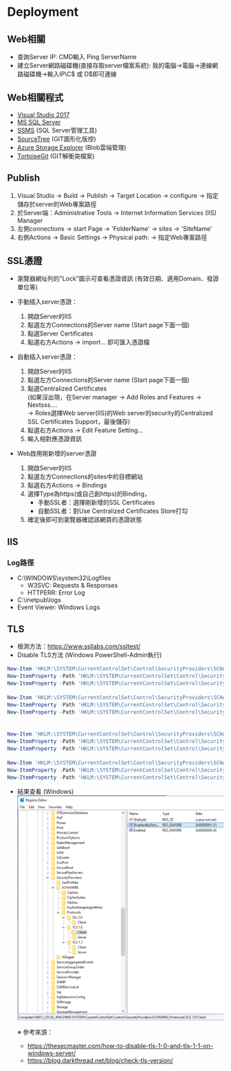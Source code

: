 # Deployment

## Web相關

* 查詢Server IP: CMD輸入 Ping ServerName
* 建立Server網路磁碟機(直接存取server檔案系統): 我的電腦->電腦->連線網路磁碟機->輸入IP\C$ 或 D$即可連線

## Web相關程式

* [Visual Studio 2017](https://docs.microsoft.com/zh-tw/visualstudio/releasenotes/vs2017-relnotes)  </br>
* [MS SQL Server](https://www.microsoft.com/zh-tw/sql-server/sql-server-downloads)  </br>
* [SSMS](https://docs.microsoft.com/zh-tw/sql/ssms/download-sql-server-management-studio-ssms?view=sql-server-ver15) (SQL Server管理工具) </br>
* [SourceTree](https://www.sourcetreeapp.com/)  (GIT圖形化版控)  </br>
* [Azure Storage Explorer](https://azure.microsoft.com/zh-tw/features/storage-explorer/)  (Blob雲端管理)  </br>
* [TortoiseGit](https://tortoisegit.org/)  (GIT解衝突檔案)  </br>

## Publish

1. Visual Studio → Build → Publish → Target Location → configure → 指定儲存於server的Web專案路徑
2. 於Server端：Administrative Tools → Internet Information Services (IIS) Manager
3. 左側connections → start Page → 'FolderName' → sites → 'SiteName'
4. 右側Actions → Basic Settings → Physical path: → 指定Web專案路徑

## SSL憑證

* 瀏覽器網址列的"Lock"圖示可查看憑證資訊 (有效日期、適用Domain、發證單位等)
* 手動插入server憑證：

  1. 開啟Server的IIS      </br>
  2. 點選左方Connections的Server name (Start page下面一個) </br>
  3. 點選Server Certificates   </br>
  4. 點選右方Actions → import... 即可匯入憑證檔  </br>

* 自動插入server憑證：   </br>

  1. 開啟Server的IIS   </br>
  2. 點選左方Connections的Server name (Start page下面一個) </br>
  3. 點選Centralized Certificates </br>
     (如果沒出現，在Server manager → Add Roles and Features → Nextsss....  </br>
           → Roles選擇Web server(IIS)的Web server的security的Centralized SSL Certificates Support，最後儲存)   </br>
  4. 點選右方Actions → Edit Feature Setting...  </br>
  5. 輸入相對應憑證資訊   </br>

* Web啟用剛新增的server憑證</br>

  1. 開啟Server的IIS</br>
  2. 點選左方Connections的sites中的目標網站</br>
  3. 點選右方Actions → Bindings</br>
  4. 選擇Type為https(或自己創https)的Binding，</br>
     * 手動SSL者：選擇剛新增的SSL Certificates  </br>
     * 自動SSL者：對Use Centralized Certificates Store打勾  </br>
  5. 確定後即可到瀏覽器確認該網頁的憑證狀態  </br>

## IIS

### Log路徑

* C:\WINDOWS\system32\Logfiles
  * W3SVC: Requests & Responses
  * HTTPERR: Error Log
* C:\inetpub\logs
* Event Viewer: Windows Logs

## TLS

* 檢測方法：https://www.ssllabs.com/ssltest/
* Disable TLS方法 (Windows PowerShell-Admin執行)

```PowerShell
New-Item 'HKLM:\SYSTEM\CurrentControlSet\Control\SecurityProviders\SCHANNEL\Protocols\TLS 1.0\Server' -Force
New-ItemProperty -Path 'HKLM:\SYSTEM\CurrentControlSet\Control\SecurityProviders\SCHANNEL\Protocols\TLS 1.0\Server' –PropertyType 'DWORD' -Name 'Enabled' -Value '0' 
New-ItemProperty -Path 'HKLM:\SYSTEM\CurrentControlSet\Control\SecurityProviders\SCHANNEL\Protocols\TLS 1.0\Server' –PropertyType 'DWORD' -Name 'DisabledByDefault' -Value '1' 

New-Item 'HKLM:\SYSTEM\CurrentControlSet\Control\SecurityProviders\SCHANNEL\Protocols\TLS 1.0\Client' -Force
New-ItemProperty -Path 'HKLM:\SYSTEM\CurrentControlSet\Control\SecurityProviders\SCHANNEL\Protocols\TLS 1.0\Client' -PropertyType 'DWORD' -Name 'Enabled' -Value '0'
New-ItemProperty -Path 'HKLM:\SYSTEM\CurrentControlSet\Control\SecurityProviders\SCHANNEL\Protocols\TLS 1.0\Client' –PropertyType 'DWORD' -Name 'DisabledByDefault' -Value '1' 


New-Item 'HKLM:\SYSTEM\CurrentControlSet\Control\SecurityProviders\SCHANNEL\Protocols\TLS 1.1\Server' -Force
New-ItemProperty -Path 'HKLM:\SYSTEM\CurrentControlSet\Control\SecurityProviders\SCHANNEL\Protocols\TLS 1.1\Server' –PropertyType 'DWORD' -Name 'Enabled' -Value '0' 
New-ItemProperty -Path 'HKLM:\SYSTEM\CurrentControlSet\Control\SecurityProviders\SCHANNEL\Protocols\TLS 1.1\Server' –PropertyType 'DWORD' -Name 'DisabledByDefault' -Value '1' 

New-Item 'HKLM:\SYSTEM\CurrentControlSet\Control\SecurityProviders\SCHANNEL\Protocols\TLS 1.1\Client' -Force
New-ItemProperty -Path 'HKLM:\SYSTEM\CurrentControlSet\Control\SecurityProviders\SCHANNEL\Protocols\TLS 1.1\Client' -PropertyType 'DWORD' -Name 'Enabled' -Value '0'
New-ItemProperty -Path 'HKLM:\SYSTEM\CurrentControlSet\Control\SecurityProviders\SCHANNEL\Protocols\TLS 1.1\Client' –PropertyType 'DWORD' -Name 'DisabledByDefault' -Value '1'
```

* 結果查看 (Windows)
  ![image](./images/server/1.png)

  ※ 參考來源：
  * https://thesecmaster.com/how-to-disable-tls-1-0-and-tls-1-1-on-windows-server/
  * https://blog.darkthread.net/blog/check-tls-version/